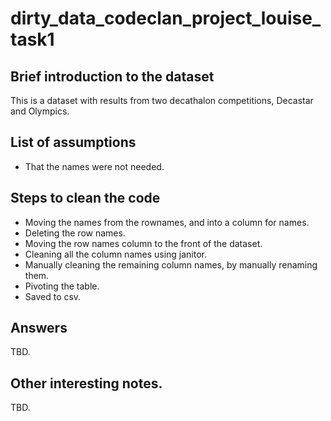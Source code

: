 # dirty_data_codeclan_project_louise_task1

## Brief introduction to the dataset
This is a dataset with results from two decathalon competitions, Decastar and
Olympics.

## List of assumptions
- That the names were not needed.

## Steps to clean the code
- Moving the names from the rownames, and into a column for names.
- Deleting the row names.
- Moving the row names column to the front of the dataset.
- Cleaning all the column names using janitor.
- Manually cleaning the remaining column names, by manually renaming them.
- Pivoting the table.
- Saved to csv.

## Answers

TBD.

## Other interesting notes.

TBD.
